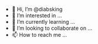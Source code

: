 - 👋 Hi, I’m @diabsking
- 👀 I’m interested in ...
- 🌱 I’m currently learning ...
- 💞️ I’m looking to collaborate on ...
- 📫 How to reach me ...

<!---
diabsking/diabsking is a ✨ special ✨ repository because its `README.md` (this file) appears on your GitHub profile.
You can click the Preview link to take a look at your changes.
--->
